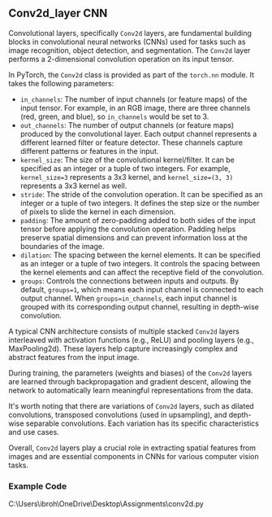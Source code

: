## Conv2d_layer CNN

Convolutional layers, specifically `Conv2d` layers, are fundamental building blocks in convolutional neural networks (CNNs) used for tasks such as image recognition, object detection, and segmentation. The `Conv2d` layer performs a 2-dimensional convolution operation on its input tensor.

In PyTorch, the `Conv2d` class is provided as part of the `torch.nn` module. It takes the following parameters:

- `in_channels`: The number of input channels (or feature maps) of the input tensor. For example, in an RGB image, there are three channels (red, green, and blue), so `in_channels` would be set to 3.
- `out_channels`: The number of output channels (or feature maps) produced by the convolutional layer. Each output channel represents a different learned filter or feature detector. These channels capture different patterns or features in the input.
- `kernel_size`: The size of the convolutional kernel/filter. It can be specified as an integer or a tuple of two integers. For example, `kernel_size=3` represents a 3x3 kernel, and `kernel_size=(3, 3)` represents a 3x3 kernel as well.
- `stride`: The stride of the convolution operation. It can be specified as an integer or a tuple of two integers. It defines the step size or the number of pixels to slide the kernel in each dimension.
- `padding`: The amount of zero-padding added to both sides of the input tensor before applying the convolution operation. Padding helps preserve spatial dimensions and can prevent information loss at the boundaries of the image.
- `dilation`: The spacing between the kernel elements. It can be specified as an integer or a tuple of two integers. It controls the spacing between the kernel elements and can affect the receptive field of the convolution.
- `groups`: Controls the connections between inputs and outputs. By default, `groups=1`, which means each input channel is connected to each output channel. When `groups=in_channels`, each input channel is grouped with its corresponding output channel, resulting in depth-wise convolution.

A typical CNN architecture consists of multiple stacked `Conv2d` layers interleaved with activation functions (e.g., ReLU) and pooling layers (e.g., MaxPooling2d). These layers help capture increasingly complex and abstract features from the input image.

During training, the parameters (weights and biases) of the `Conv2d` layers are learned through backpropagation and gradient descent, allowing the network to automatically learn meaningful representations from the data.

It's worth noting that there are variations of `Conv2d` layers, such as dilated convolutions, transposed convolutions (used in upsampling), and depth-wise separable convolutions. Each variation has its specific characteristics and use cases.

Overall, `Conv2d` layers play a crucial role in extracting spatial features from images and are essential components in CNNs for various computer vision tasks.


### Example Code 
C:\Users\ibroh\OneDrive\Desktop\Assignments\conv2d.py
